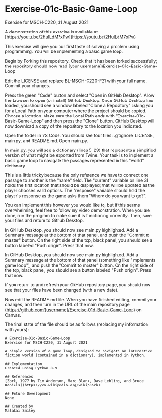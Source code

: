 # Exercise-01c-Basic-Game-Loop
Exercise for MSCH-C220, 31 August 2021

A demonstration of this exercise is available at [https://youtu.be/2HulLdM7xPw](https://youtu.be/2HulLdM7xPw)

This exercise will give you our first taste of solving a problem using programming. You will be implementing a basic game loop.

Begin by Forking this repository. Check that it has been forked successfully; the repository should now read [your username]/Exercise-01c-Basic-Game-Loop

Edit the LICENSE and replace BL-MSCH-C220-F21 with your full name. Commit your changes.

Press the green "Code" button and select "Open in GitHub Desktop". Allow the browser to open (or install) GitHub Desktop. Once GitHub Desktop has loaded, you should see a window labeled "Clone a Repository" asking you for a Local Path on your computer where the project should be copied. Choose a location. Make sure the Local Path ends with "Exercise-01c-Basic-Game-Loop" and then press the "Clone" button. GitHub Desktop will now download a copy of the repository to the location you indicated.

Open the folder in VS Code. You should see four files: .gitignore, LICENSE, main.py, and README.md. Open main.py.

In main.py, you will see a dictionary (lines 5–29) that represents a simplified version of what might be exported from Twine. Your task is to implement a basic game loop to navigate the passages represented in this "world" dictionary.

This is a little tricky because the only reference we have to connect one passage to another is the "name" field. The "current" variable on line 31 holds the first location that should be displayed; that will be updated as the player chooses valid options. The "response" variable should hold the player's response as the game asks them "Where do you want to go?".

You can implement this however you would like to, but if this seems overwhelming, feel free to follow my video demonstration. When you are  done, run the program to make sure it is functioning correctly. Then, save your files and return to Github Desktop.

In GitHub Desktop, you should now see main.py highlighted. Add a Summary message at the bottom of that panel, and push the "Commit to master" button. On the right side of the top, black panel, you should see a button labeled "Push origin". Press that now.

In GitHub Desktop, you should now see main.py highlighted. Add a Summary message at the bottom of that panel (something like "Implements game loop"), and push the "Commit to master" button. On the right side of the top, black panel, you should see a button labeled "Push origin". Press that now.

If you return to and refresh your GitHub repository page, you should now see that your files have been changed (with a new date).

Now edit the README.md file. When you have finished editing, commit your changes, and then turn in the URL of the main repository page (https://github.com/[username]/Exercise-01d-Basic-Game-Loop) on Canvas.

The final state of the file should be as follows (replacing my information with yours):
```
# Exercise-01c-Basic-Game-Loop
Exercise for MSCH-C220, 31 August 2021

A simple version of a game loop, designed to navigate an interactive fiction world (contained in a dictionary), implemented in Python.

## Implementation
Created using Python 3.9

## References
[Zork, 1977 by Tim Anderson, Marc Blank, Dave Lebling, and Bruce Daniels](https://en.wikipedia.org/wiki/Zork)

## Future Development
None

## Created by
Malakai Smiley
```
